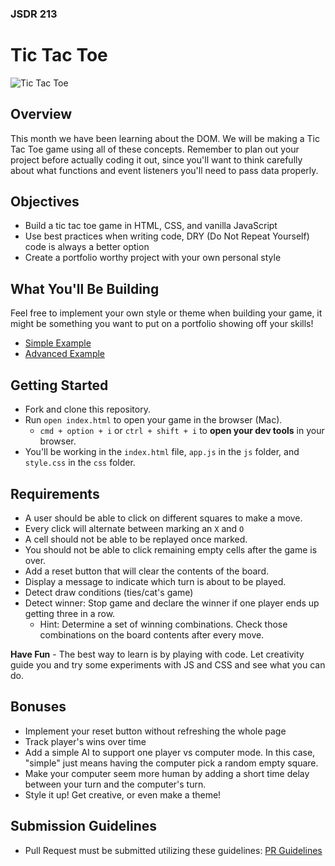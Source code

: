 ### JSDR 213


# Tic Tac Toe

![Tic Tac Toe](https://vuejsexamples.com/content/images/2017/03/Tic-Tac-Toe.gif)

## Overview
This month we have been learning about the DOM. We will be making a Tic Tac Toe game using all of these concepts. Remember to plan out your project before actually coding it out, since you'll want to think carefully about what functions and event listeners you'll need to pass data properly.

## Objectives
- Build a tic tac toe game in HTML, CSS, and vanilla JavaScript
- Use best practices when writing code, DRY (Do Not Repeat Yourself) code is always a better option
- Create a portfolio worthy project with your own personal style

## What You'll Be Building
Feel free to implement your own style or theme when building your game, it might be something you want to put on a portfolio showing off your skills!
- [Simple Example](https://chalk-tac-toe.surge.sh/)
- [Advanced Example](https://playtictactoe.org/)


## Getting Started

- Fork and clone this repository.
- Run `open index.html` to open your game in the browser (Mac).
  - `cmd + option + i` or `ctrl + shift + i` to **open your dev tools** in your browser.
- You'll be working in the `index.html` file, `app.js` in the `js` folder, and `style.css` in the `css` folder.

## Requirements
- A user should be able to click on different squares to make a move.
- Every click will alternate between marking an `X` and `O`
- A cell should not be able to be replayed once marked.
- You should not be able to click remaining empty cells after the game is over.
- Add a reset button that will clear the contents of the board.
- Display a message to indicate which turn is about to be played.
- Detect draw conditions (ties/cat's game) 
- Detect winner: Stop game and declare the winner if one player ends up getting three in a row. 
  - Hint: Determine a set of winning combinations. Check those combinations on the board contents after every move.

**Have Fun** - The best way to learn is by playing with code. Let creativity guide you and try some experiments with JS and CSS and see what you can do.

## Bonuses

- Implement your reset button without refreshing the whole page
- Track player's wins over time
- Add a simple AI to support one player vs computer mode. In this case, "simple" just means having the computer pick a random empty square.
- Make your computer seem more human by adding a short time delay between your turn and the computer's turn.
- Style it up! Get creative, or even make a theme!

## Submission Guidelines
- Pull Request must be submitted utilizing these guidelines: [PR Guidelines](https://github.com/bmorataya3/Pull-Request-Template/blob/main/README.md)
